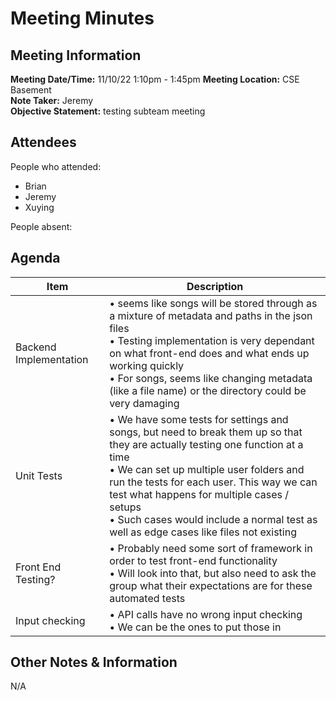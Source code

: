 # Meeting Minutes
## Meeting Information
**Meeting Date/Time:** 11/10/22 1:10pm - 1:45pm
**Meeting Location:** CSE Basement   
**Note Taker:** Jeremy  
**Objective Statement:** testing subteam meeting  

## Attendees
People who attended:
- Brian
- Jeremy
- Xuying

People absent:

## Agenda

| Item                   | Description                                                                                                                                                                                                                                                                                                                                                            |
|------------------------|------------------------------------------------------------------------------------------------------------------------------------------------------------------------------------------------------------------------------------------------------------------------------------------------------------------------------------------------------------------------|
| Backend Implementation | • seems like songs will be stored through as a mixture of metadata and paths in the json files<br>• Testing implementation is very dependant on what front-end does and what ends up working quickly<br>• For songs, seems like changing metadata (like a file name) or the directory could be very damaging<br>                                                       |
| Unit Tests             | • We have some tests for settings and songs, but need to break them up so that they are actually testing one function at a time<br>• We can set up multiple user folders and run the tests for each user. This way we can test what happens for multiple cases / setups <br>• Such cases would include a normal test as well as edge cases like files not existing<br> |
| Front End Testing?     | • Probably need some sort of framework in order to test front-end functionality<br>• Will look into that, but also need to ask the group what their expectations are for these automated tests<br>                                                                                                                                                                     |
| Input checking         | • API calls have no wrong input checking<br>• We can be the ones to put those in<br>                                                                                                                                                                                                                                                                                   |

## Other Notes & Information
N/A